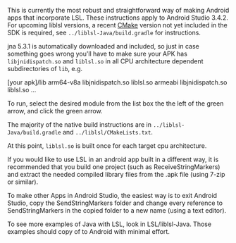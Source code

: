 This is currently the most robust and straightforward way of making Android apps that incorporate LSL. These instructions apply to Android Studio 3.4.2.
For upcoming liblsl versions, a recent [CMake](https://cmake.org/download/) version not yet included in the SDK is required, see `../liblsl-Java/build.gradle` for instructions.

jna 5.3.1 is automatically downloaded and included, so just in case something goes wrong you'll have to make sure your APK has `libjnidispatch.so` and `liblsl.so` in all CPU architecture dependent subdirectories of `lib`, e.g.

[your apk]/lib
    arm64-v8a
        libjnidispatch.so
        liblsl.so
    armeabi
        libjnidispatch.so
        liblsl.so
...

To run, select the desired module from the list box the the left of the green arrow, and click the green arrow.

The majority of the native build instructions are in `../liblsl-Java/build.gradle` and `../liblsl/CMakeLists.txt`.

At this point, `liblsl.so` is built once for each target cpu architecture.

If you would like to use LSL in an android app built in a different way, it is recommended that you build one project (such as ReceiveStringMarkers) and extract the needed compiled library files from the .apk file (using 7-zip or similar).

To make other Apps in Android Studio, the easiest way is to exit Android Studio, copy the SendStringMarkers folder and change every reference to SendStringMarkers in the copied folder to a new name (using a text editor).

To see more examples of Java with LSL, look in LSL/liblsl-Java. Those examples should copy of to Android with minimal effort.
